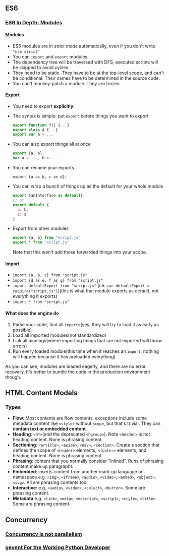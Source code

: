 ## ES6

### [ES6 In Depth: Modules](https://hacks.mozilla.org/2015/08/es6-in-depth-modules/)

#### Modules

* ES6 modules are in *strict mode* automatically, even if you don't write `"use strict"`
* You can `import` and `export` modules
* The dependency tree will be traversed with DFS, executed scripts will be skipped to avoid cycles
* They need to be static. They have to be at the top-level scope, and can't be conditional. Their names have to be determined in the source code.
* You can't monkey-patch a module. They are frozen.

#### Export

* You need to export **explicitly**.
* The syntax is simple: put `export` before things you want to export.

  ```javascript
  export function f() {...}
  export class A {...}
  export var a = ...
  ```
* You can also export things all at once

  ```javascript
  export {a, b};
  var a = ..., b = ...
  ```
* You can rename your exports

  ```
  export {a as b, c as d};
  ```
* You can wrap a bunch of things up as the default for your whole module

  ```javascript
  export {anInterface as default};
  // or
  export default {
    a: b,
    c: d
  }
  ```
* Export from other modules

  ```javascript
  export {a, b} from "script.js"
  export * from "script.js"
  ```
  Note that this won't add those forwarded things into your scope.

#### Import

* `import {a, b, c} from "script.js"`
* `import {d as e, f as g} from "script.js"`
* `import defaultExport from "script.js"` (i.e. `var defaultExport = require("script.js")`)(this is what that module exports as default, not everything it exports)
* `import * from "script.js"`

#### What does the engine do

1. Parse your code, find all `import`s(yes, they will try to load it as early as possible)
2. Load all imported modules(not standardized)
3. Link all bindings(where importing things that are not exported will throw errors)
4. Run every loaded module(this time when it reaches an `import`, nothing will happen because it has preloaded everything)

As you can see, modules are loaded eagerly, and there are no error recovery. It's better to bundle the code in the production environment though.

## HTML Content Models

### Types

* **Flow**: Most contents are flow contents, exceptions include some metadata content like `<style>` without `scope`, but that's trivial. They can **contain text or embedded content**.
* **Heading**: `<h*>`(and the deprecated `<hgroup>`). Note `<header>` is not heading content. None is phrasing content.
* **Sectioning**: `<article>`, `<aside>`, `<nav>`, `<section>`. Create a section that defines the scope of  `<header>` elements, `<footer>` elements, and heading content. None is phrasing content.
* **Phrasing**: content that you normally consider "inlined". Runs of phrasing content make up paragraphs
* **Embedded**: inserts content from another mark-up language or namespace e.g. `<img>`, `<iframe>`, `<audio>`, `<video>`, `<embed>`, `<object>`, `<svg>`. All are phrasing contents too.
* **Interactive**: e.g. `<audio>`, `<video>`, `<select>`, `<button>`. Some are phrasing content.
* **Metadata** e.g. `<link>`, `<meta>`, `<noscript>`, `<script>`, `<style>`, `<title>`. Some are phrasing content.


## Concurrency

### [Concurrency is not parallelism](http://blog.golang.org/concurrency-is-not-parallelism)

### [gevent For the Working Python Developer](http://sdiehl.github.io/gevent-tutorial/)

